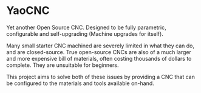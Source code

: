 # YaoCNC
Yet another Open Source CNC. Designed to be fully parametric, configurable and self-upgrading (Machine upgrades for itself).

Many small starter CNC machined are severely limited in what they can do, and are closed-source. True open-source CNCs are also of a much larger and more expensive bill of materials, often costing thousands of dollars to complete. They are unsuitable for beginners.

This project aims to solve both of these issues by providing a CNC that can be configured to the materials and tools available on-hand.

